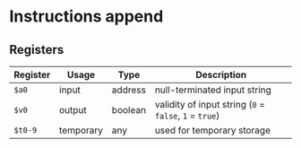 # Instructions append

## Registers

| Register | Usage     | Type    | Description                                            |
| -------- | --------- | ------- | ------------------------------------------------------ |
| `$a0`    | input     | address | null-terminated input string                           |
| `$v0`    | output    | boolean | validity of input string (`0` = `false`, `1` = `true`) |
| `$t0-9`  | temporary | any     | used for temporary storage                             |
